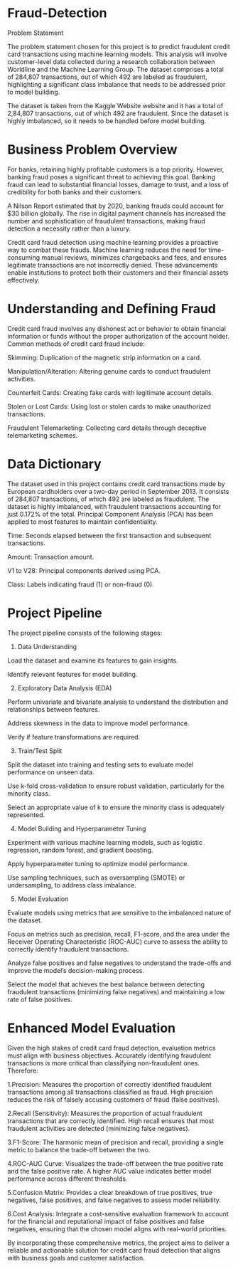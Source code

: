 # Fraud-Detection
Problem Statement

The problem statement chosen for this project is to predict fraudulent credit card transactions using machine learning models. This analysis will involve customer-level data collected during a research collaboration between Worldline and the Machine Learning Group. The dataset comprises a total of 284,807 transactions, out of which 492 are labeled as fraudulent, highlighting a significant class imbalance that needs to be addressed prior to model building.

The dataset is taken from the Kaggle Website website and it has a total of 2,84,807 transactions, out of which 492 are fraudulent. Since the dataset is highly imbalanced, so it needs to be handled before model building.

# Business Problem Overview

For banks, retaining highly profitable customers is a top priority. However, banking fraud poses a significant threat to achieving this goal. Banking fraud can lead to substantial financial losses, damage to trust, and a loss of credibility for both banks and their customers.

A Nilson Report estimated that by 2020, banking frauds could account for $30 billion globally. The rise in digital payment channels has increased the number and sophistication of fraudulent transactions, making fraud detection a necessity rather than a luxury.

Credit card fraud detection using machine learning provides a proactive way to combat these frauds. Machine learning reduces the need for time-consuming manual reviews, minimizes chargebacks and fees, and ensures legitimate transactions are not incorrectly denied. These advancements enable institutions to protect both their customers and their financial assets effectively.

# Understanding and Defining Fraud

Credit card fraud involves any dishonest act or behavior to obtain financial information or funds without the proper authorization of the account holder. Common methods of credit card fraud include:

Skimming: Duplication of the magnetic strip information on a card.

Manipulation/Alteration: Altering genuine cards to conduct fraudulent activities.

Counterfeit Cards: Creating fake cards with legitimate account details.

Stolen or Lost Cards: Using lost or stolen cards to make unauthorized transactions.

Fraudulent Telemarketing: Collecting card details through deceptive telemarketing schemes.

# Data Dictionary

The dataset used in this project contains credit card transactions made by European cardholders over a two-day period in September 2013. It consists of 284,807 transactions, of which 492 are labeled as fraudulent. The dataset is highly imbalanced, with fraudulent transactions accounting for just 0.172% of the total. Principal Component Analysis (PCA) has been applied to most features to maintain confidentiality.

Time: Seconds elapsed between the first transaction and subsequent transactions.

Amount: Transaction amount.

V1 to V28: Principal components derived using PCA.

Class: Labels indicating fraud (1) or non-fraud (0).

# Project Pipeline

The project pipeline consists of the following stages:

1. Data Understanding

Load the dataset and examine its features to gain insights.

Identify relevant features for model building.

2. Exploratory Data Analysis (EDA)

Perform univariate and bivariate analysis to understand the distribution and relationships between features.

Address skewness in the data to improve model performance.

Verify if feature transformations are required.

3. Train/Test Split

Split the dataset into training and testing sets to evaluate model performance on unseen data.

Use k-fold cross-validation to ensure robust validation, particularly for the minority class.

Select an appropriate value of k to ensure the minority class is adequately represented.

4. Model Building and Hyperparameter Tuning

Experiment with various machine learning models, such as logistic regression, random forest, and gradient boosting.

Apply hyperparameter tuning to optimize model performance.

Use sampling techniques, such as oversampling (SMOTE) or undersampling, to address class imbalance.

5. Model Evaluation

Evaluate models using metrics that are sensitive to the imbalanced nature of the dataset.

Focus on metrics such as precision, recall, F1-score, and the area under the Receiver Operating Characteristic (ROC-AUC) curve to assess the ability to correctly identify fraudulent transactions.

Analyze false positives and false negatives to understand the trade-offs and improve the model’s decision-making process.

Select the model that achieves the best balance between detecting fraudulent transactions (minimizing false negatives) and maintaining a low rate of false positives.

# Enhanced Model Evaluation

Given the high stakes of credit card fraud detection, evaluation metrics must align with business objectives. Accurately identifying fraudulent transactions is more critical than classifying non-fraudulent ones. Therefore:

1.Precision: Measures the proportion of correctly identified fraudulent transactions among all transactions classified as fraud. High precision reduces the risk of falsely accusing customers of fraud (false positives).

2.Recall (Sensitivity): Measures the proportion of actual fraudulent transactions that are correctly identified. High recall ensures that most fraudulent activities are detected (minimizing false negatives).

3.F1-Score: The harmonic mean of precision and recall, providing a single metric to balance the trade-off between the two.

4.ROC-AUC Curve: Visualizes the trade-off between the true positive rate and the false positive rate. A higher AUC value indicates better model performance across different thresholds.

5.Confusion Matrix: Provides a clear breakdown of true positives, true negatives, false positives, and false negatives to assess model reliability.

6.Cost Analysis: Integrate a cost-sensitive evaluation framework to account for the financial and reputational impact of false positives and false negatives, ensuring that the chosen model aligns with real-world priorities.

By incorporating these comprehensive metrics, the project aims to deliver a reliable and actionable solution for credit card fraud detection that aligns with business goals and customer satisfaction.

